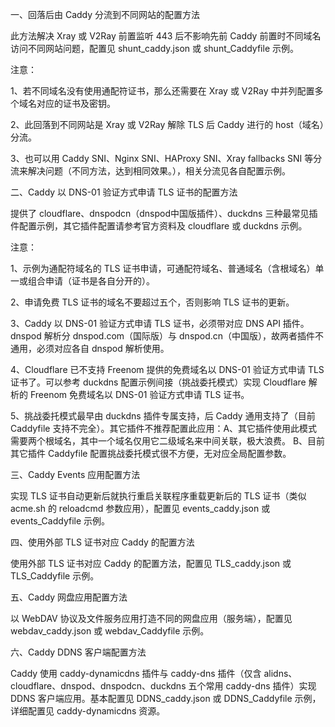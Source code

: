 一、回落后由 Caddy 分流到不同网站的配置方法

此方法解决 Xray 或 V2Ray 前置监听 443 后不影响先前 Caddy 前置时不同域名访问不同网站问题，配置见 shunt_caddy.json 或 shunt_Caddyfile 示例。

注意：

1、若不同域名没有使用通配符证书，那么还需要在 Xray 或 V2Ray 中并列配置多个域名对应的证书及密钥。

2、此回落到不同网站是 Xray 或 V2Ray 解除 TLS 后 Caddy 进行的 host（域名）分流。

3、也可以用 Caddy SNI、Nginx SNI、HAProxy SNI、Xray fallbacks SNI 等分流来解决问题（不同方法，达到相同效果。），相关分流见各自配置示例。

二、Caddy 以 DNS-01 验证方式申请 TLS 证书的配置方法

提供了 cloudflare、dnspodcn（dnspod中国版插件）、duckdns 三种最常见插件配置示例，其它插件配置请参考官方资料及 cloudflare 或 duckdns 示例。

注意：

1、示例为通配符域名的 TLS 证书申请，可通配符域名、普通域名（含根域名）单一或组合申请（证书是各自分开的）。

2、申请免费 TLS 证书的域名不要超过五个，否则影响 TLS 证书的更新。

3、Caddy 以 DNS-01 验证方式申请 TLS 证书，必须带对应 DNS API 插件。dnspod 解析分 dnspod.com（国际版）与 dnspod.cn（中国版），故两者插件不通用，必须对应各自 dnspod 解析使用。

4、Cloudflare 已不支持 Freenom 提供的免费域名以 DNS-01 验证方式申请 TLS 证书了。可以参考 duckdns 配置示例间接（挑战委托模式）实现 Cloudflare 解析的 Freenom 免费域名以 DNS-01 验证方式申请 TLS 证书。

5、挑战委托模式最早由 duckdns 插件专属支持，后 Caddy 通用支持了（目前 Caddyfile 支持不完全）。其它插件不推荐配置此应用：A、其它插件使用此模式需要两个根域名，其中一个域名仅用它二级域名来中间关联，极大浪费。 B、目前其它插件 Caddyfile 配置挑战委托模式很不方便，无对应全局配置参数。

三、Caddy Events 应用配置方法

实现 TLS 证书自动更新后就执行重启关联程序重载更新后的 TLS 证书（类似 acme.sh 的 reloadcmd 参数应用），配置见 events_caddy.json 或 events_Caddyfile 示例。

四、使用外部 TLS 证书对应 Caddy 的配置方法

使用外部 TLS 证书对应 Caddy 的配置方法，配置见 TLS_caddy.json 或 TLS_Caddyfile 示例。

五、Caddy 网盘应用配置方法

以 WebDAV 协议及文件服务应用打造不同的网盘应用（服务端），配置见 webdav_caddy.json 或 webdav_Caddyfile 示例。

六、Caddy DDNS 客户端配置方法

Caddy 使用 caddy-dynamicdns 插件与 caddy-dns 插件（仅含 alidns、cloudflare、dnspod、dnspodcn、duckdns 五个常用 caddy-dns 插件）实现 DDNS 客户端应用。基本配置见 DDNS_caddy.json 或 DDNS_Caddyfile 示例，详细配置见 caddy-dynamicdns 资源。
